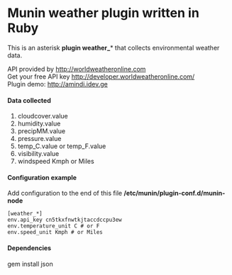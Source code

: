 Munin weather plugin written in Ruby
====================

This is an asterisk **plugin weather_*** that collects environmental weather data.

API provided by http://worldweatheronline.com  
Get your free API key http://developer.worldweatheronline.com/  
Plugin demo: http://amindi.idev.ge

#### Data collected
1. cloudcover.value
2. humidity.value
3. precipMM.value
4. pressure.value
5. temp_C.value or temp_F.value
6. visibility.value
7. windspeed Kmph or Miles

#### Configuration example
Add configuration to the end of this file **/etc/munin/plugin-conf.d/munin-node**
```
[weather_*]
env.api_key cn5tkxfnwtkjtaccdccpu3ew
env.temperature_unit C # or F
env.speed_unit Kmph # or Miles
```

#### Dependencies
gem install json
